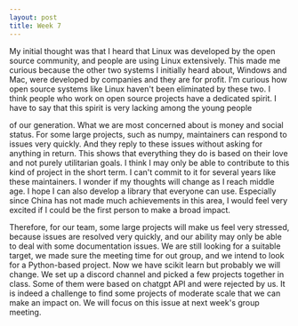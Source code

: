 ```yaml
---
layout: post
title: Week 7
---
```




My initial thought was that I heard that Linux was developed by the open source community, and people are using Linux extensively. This made me curious because the other two systems I initially heard about, Windows and Mac, were developed by companies and they are for profit. I'm curious how open source systems like Linux haven't been eliminated by these two. I think people who work on open source projects have a dedicated spirit. I have to say that this spirit is very lacking among the young people
<!--more-->
of our generation. What we are most concerned about is money and social status. For some large projects, such as numpy, maintainers can respond to issues very quickly. And they reply to these issues without asking for anything in return. This shows that everything they do is based on their love and not purely utilitarian goals. I think I may only be able to contribute to this kind of project in the short term. I can't commit to it for several years like these maintainers. I wonder if my thoughts will change as I reach middle age. I hope I can also develop a library that everyone can use. Especially since China has not made much achievements in this area, I would feel very excited if I could be the first person to make a broad impact.

Therefore, for our team, some large projects will make us feel very stressed, because issues are resolved very quickly, and our ability may only be able to deal with some documentation issues. We are still looking for a suitable target, we made sure the meeting time for out group, and we intend to look for a Python-based project. Now we have scikit learn but probably we will change. We set up a discord channel and picked a few projects together in class. Some of them were based on chatgpt API and were rejected by us. It is indeed a challenge to find some projects of moderate scale that we can make an impact on. We will focus on this issue at next week's group meeting.